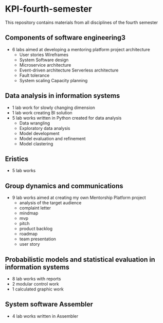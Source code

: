 # KPI-fourth-semester

This repository contains materials from all disciplines of the fourth semester

## Components of software engineering3
- 6 labs aimed at developing a mentoring platform project architecture
  -  User stories Wireframes
  -  System Software design
  -  Microservice architecture
  -  Event-driven architecture Serverless architecture
  -  Fault tolerance
  -  System scaling Capacity planning

## Data analysis in information systems
- 1 lab work for slowly changing dimension
- 1 lab work creating BI solution
- 5 lab works written in Python created for data analysis
  - Data wrangling
  - Exploratory data analysis
  - Model development
  - Model evaluation and refinement
  - Model clastering

## Eristics
- 5 lab works 

## Group dynamics and communications
- 9 lab works aimed at creating my own Mentorship Platform project
  - analysis of the target audience
  - complaint letter
  - mindmap
  - mvp
  - pitch
  - product backlog
  - roadmap
  - team presentation
  - user story
  
## Probabilistic models and statistical evaluation in information systems
- 8 lab works with reports
- 2 modular control work
- 1 calculated graphic work

## System software Assembler
- 4 lab works written in Assembler 
